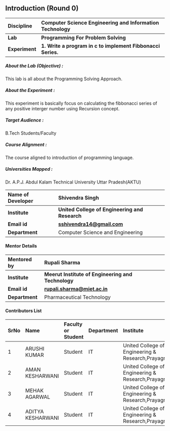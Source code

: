 ## Introduction (Round 0)
<b>Discipline | <b>Computer Science Engineering and Information Technology
:--|:--|
<b> Lab | <b> Programming For Problem Solving 
<b> Experiment|     <b> 1. Write a program in c to implement Fibbonacci Series.

<h5> About the Lab (Objective) : </h5>

This lab is all about the Programming Solving Approach.

<h5> About the Experiment : </h5>

This experiment is basically focus on calculating the fibbonacci series of any positive interger number using Recursion concept.

<h5> Target Audience : </h5>

B.Tech Students/Faculty

<h5> Course Alignment : </h5>

The course aligned to introduction of programming language.

<h5> Universities Mapped : </h5>
Dr. A.P.J. Abdul Kalam Technical University Uttar Pradesh(AKTU)

<b>Name of Developer | <b> Shivendra Singh
:--|:--|
<b> Institute | <b> United College of Engineering and Research
<b> Email id|     <b> sshivendra14@gmail.com
<b> Department | Computer Science and Engineering

#### Mentor Details

<b>Mentored by | <b> Rupali Sharma
:--|:--|
<b> Institute | <b> Meerut Institute of Engineering and Technology
<b> Email id|     <b> rupali.sharma@miet.ac.in
<b> Department | Pharmaceutical Technology

#### Contributors List

SrNo | Name | Faculty or Student | Department| Institute | Email id
:--|:--|:--|:--|:--|:--|
1 | ARUSHI KUMAR| Student | IT | United College of Engineering & Research,Prayagraj|arushikumar260599@gmail.com 
2 | AMAN KESHARWANI | Student | IT | United College of Engineering & Research,Prayagraj |akumarkesarwani@gmail.com
3 | MEHAK AGARWAL | Student | IT | United College of Engineering & Research,Prayagraj |er.mahak2001@gmail.com
4 | ADITYA KESHARWANI | Student | IT | United College of Engineering & Research,Prayagraj|adikesh01@gmail.com
<br>
